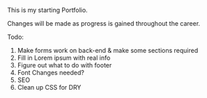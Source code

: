 This is my starting Portfolio.

Changes will be made as progress is gained throughout the career.

Todo:

1. Make forms work on back-end & make some sections required
2. Fill in Lorem ipsum with real info
4. Figure out what to do with footer
5. Font Changes needed?
6. SEO
7. Clean up CSS for DRY